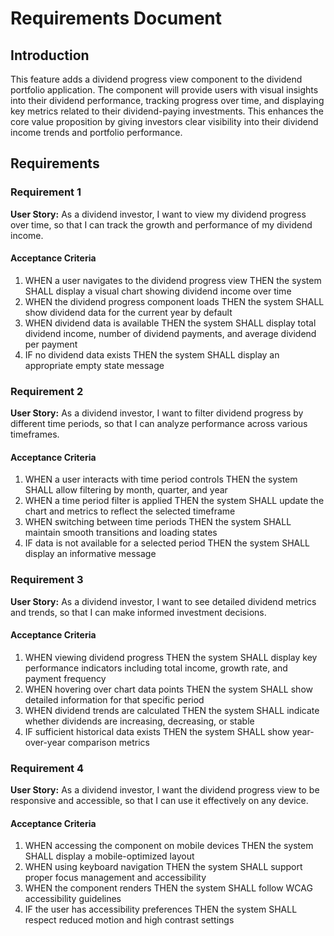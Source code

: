 # Requirements Document

## Introduction

This feature adds a dividend progress view component to the dividend portfolio application. The component will provide users with visual insights into their dividend performance, tracking progress over time, and displaying key metrics related to their dividend-paying investments. This enhances the core value proposition by giving investors clear visibility into their dividend income trends and portfolio performance.

## Requirements

### Requirement 1

**User Story:** As a dividend investor, I want to view my dividend progress over time, so that I can track the growth and performance of my dividend income.

#### Acceptance Criteria

1. WHEN a user navigates to the dividend progress view THEN the system SHALL display a visual chart showing dividend income over time
2. WHEN the dividend progress component loads THEN the system SHALL show dividend data for the current year by default
3. WHEN dividend data is available THEN the system SHALL display total dividend income, number of dividend payments, and average dividend per payment
4. IF no dividend data exists THEN the system SHALL display an appropriate empty state message

### Requirement 2

**User Story:** As a dividend investor, I want to filter dividend progress by different time periods, so that I can analyze performance across various timeframes.

#### Acceptance Criteria

1. WHEN a user interacts with time period controls THEN the system SHALL allow filtering by month, quarter, and year
2. WHEN a time period filter is applied THEN the system SHALL update the chart and metrics to reflect the selected timeframe
3. WHEN switching between time periods THEN the system SHALL maintain smooth transitions and loading states
4. IF data is not available for a selected period THEN the system SHALL display an informative message

### Requirement 3

**User Story:** As a dividend investor, I want to see detailed dividend metrics and trends, so that I can make informed investment decisions.

#### Acceptance Criteria

1. WHEN viewing dividend progress THEN the system SHALL display key performance indicators including total income, growth rate, and payment frequency
2. WHEN hovering over chart data points THEN the system SHALL show detailed information for that specific period
3. WHEN dividend trends are calculated THEN the system SHALL indicate whether dividends are increasing, decreasing, or stable
4. IF sufficient historical data exists THEN the system SHALL show year-over-year comparison metrics

### Requirement 4

**User Story:** As a dividend investor, I want the dividend progress view to be responsive and accessible, so that I can use it effectively on any device.

#### Acceptance Criteria

1. WHEN accessing the component on mobile devices THEN the system SHALL display a mobile-optimized layout
2. WHEN using keyboard navigation THEN the system SHALL support proper focus management and accessibility
3. WHEN the component renders THEN the system SHALL follow WCAG accessibility guidelines
4. IF the user has accessibility preferences THEN the system SHALL respect reduced motion and high contrast settings
